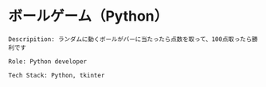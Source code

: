 # ボールゲーム（Python）

```
Descripition: ランダムに動くボールがバーに当たったら点数を取って、100点取ったら勝利です

Role: Python developer

Tech Stack: Python, tkinter

```

